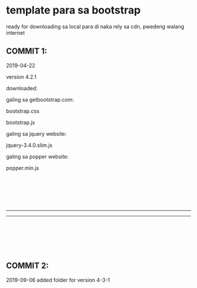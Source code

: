 # template para sa bootstrap

ready for downloading sa local
para di naka rely sa cdn, pwedeng walang internet


## COMMIT 1:
2019-04-22

version 4.2.1

downloaded:

galing sa getbootstrap.com:

bootstrap.css

bootstrap.js


galing sa jquery website:

jquery-3.4.0.slim.js


galing sa popper website:

popper.min.js


&nbsp;

&nbsp;

&nbsp;

---
---


&nbsp;

&nbsp;

&nbsp;


## COMMIT 2:
2019-09-06
added folder for version 4-3-1





